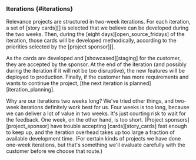 ### Iterations {#iterations}

Relevance projects are structured in two-week iterations.
For each iteration, a set of [story cards][] is selected that we believe can
be developed during the two weeks.
Then, during the [eight days][open_source_fridays] of the iteration, those cards will be developed methodically,
according to the priorities selected by the [project sponsor][].

As the cards are developed and [showcased][staging] for the customer, they are accepted by the sponsor.
At the end of the iteration (and possibly during the iteration if it will not be too disruptive),
the new features will be deployed to production.
Finally, if the customer has more requirements and wants to continue the project,
[the next iteration is planned][iteration_planning].

Why are our iterations two weeks long?
We've tried other things, and two-week iterations definitely work best for us.
Four weeks is too long, because we can deliver a lot of value in two weeks.
It's just courting risk to wait for the feedback.
One week, on the other hand, is too short.
[Project sponsors][project_sponsor] have trouble accepting
[cards][story_cards] fast enough to keep up,
and the iteration overhead takes up too large a fraction of available development time.
(For certain kinds of projects we have done one-week iterations,
but that's something we'll evaluate carefully with the customer before we choose that route.)

